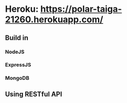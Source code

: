 # Heroku: https://polar-taiga-21260.herokuapp.com/

## Build in
### NodeJS
### ExpressJS
### MongoDB

## Using RESTful API
